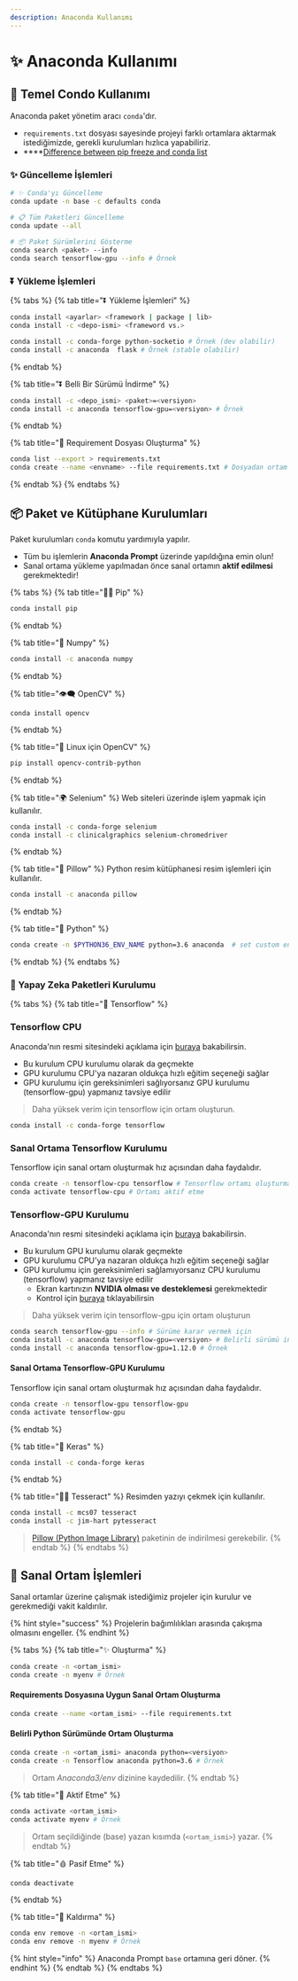 ```yaml
---
description: Anaconda Kullanımı
---
```


# ✨ Anaconda Kullanımı

## 🧰 Temel Condo Kullanımı

Anaconda paket yönetim aracı `conda`'dır.

* `requirements.txt` dosyası sayesinde projeyi farklı ortamlara aktarmak istediğimizde, gerekli kurulumları hızlıca yapabiliriz.
* \*\*\*\*[Difference between pip freeze and conda list](https://stackoverflow.com/questions/41249401/difference-between-pip-freeze-and-conda-list)

### ✨ Güncelleme İşlemleri

```bash
# ✨ Conda'yı Güncelleme
conda update -n base -c defaults conda

# 📋 Tüm Paketleri Güncelleme
conda update --all
 
# 📦 Paket Sürümlerini Gösterme
conda search <paket> --info
conda search tensorflow-gpu --info # Örnek

```

### ⏬ Yükleme İşlemleri

{% tabs %}
{% tab title="⏬ Yükleme İşlemleri" %}
```bash
conda install <ayarlar> <framework | package | lib>
conda install -c <depo-ismi> <frameword vs.>

conda install -c conda-forge python-socketio # Örnek (dev olabilir)
conda install -c anaconda  flask # Örnek (stable olabilir)
```
{% endtab %}

{% tab title="⏬ Belli Bir Sürümü İndirme" %}
```bash
conda install -c <depo_ismi> <paket>=<versiyon>
conda install -c anaconda tensorflow-gpu=<versiyon> # Örnek
```
{% endtab %}

{% tab title="📃 Requirement Dosyası Oluşturma" %}
```bash
conda list --export > requirements.txt
conda create --name <envname> --file requirements.txt # Dosyadan ortam oluşturma
```
{% endtab %}
{% endtabs %}

## 📦 Paket ve Kütüphane Kurulumları

Paket kurulumları `conda` komutu yardımıyla yapılır.

* Tüm bu işlemlerin **Anaconda Prompt** üzerinde yapıldığına emin olun!
* Sanal ortama yükleme yapılmadan önce sanal ortamın **aktif edilmesi** gerekmektedir!

{% tabs %}
{% tab title="👨‍💼 Pip" %}
```bash
conda install pip
```
{% endtab %}

{% tab title="🧮 Numpy" %}
```bash
conda install -c anaconda numpy
```
{% endtab %}

{% tab title="👁‍🗨 OpenCV" %}
```
conda install opencv
```
{% endtab %}

{% tab title="🐧 Linux için OpenCV" %}
```bash
pip install opencv-contrib-python
```
{% endtab %}

{% tab title="🌍 Selenium" %}
Web siteleri üzerinde işlem yapmak için kullanılır.

```bash
conda install -c conda-forge selenium
conda install -c clinicalgraphics selenium-chromedriver
```
{% endtab %}

{% tab title="🎴 Pillow" %}
Python resim kütüphanesi resim işlemleri için kullanılır.

```bash
conda install -c anaconda pillow
```
{% endtab %}

{% tab title="🐍 Python" %}
```bash
conda create -n $PYTHON36_ENV_NAME python=3.6 anaconda  # set custom env name
```
{% endtab %}
{% endtabs %}

### 🧠 Yapay Zeka Paketleri Kurulumu

{% tabs %}
{% tab title="🏹 Tensorflow" %}
### Tensorflow CPU

Anaconda'nın resmi sitesindeki açıklama için [buraya](https://www.anaconda.com/tensorflow-in-anaconda/) bakabilirsin.

* Bu kurulum CPU kurulumu olarak da geçmekte
* GPU kurulumu CPU'ya nazaran oldukça hızlı eğitim seçeneği sağlar
* GPU kurulumu için gereksinimleri sağlıyorsanız GPU kurulumu \(tensorflow-gpu\) yapmanız tavsiye edilir

> Daha yüksek verim için tensorflow için ortam oluşturun.

```bash
conda install -c conda-forge tensorflow
```

### Sanal Ortama Tensorflow Kurulumu

Tensorflow için sanal ortam oluşturmak hız açısından daha faydalıdır.

```bash
conda create -n tensorflow-cpu tensorflow # Tensorflow ortamı oluşturma
conda activate tensorflow-cpu # Ortamı aktif etme
```

### Tensorflow-GPU Kurulumu

Anaconda'nın resmi sitesindeki açıklama için [buraya](https://www.anaconda.com/tensorflow-in-anaconda/) bakabilirsin.

* Bu kurulum GPU kurulumu olarak geçmekte
* GPU kurulumu CPU'ya nazaran oldukça hızlı eğitim seçeneği sağlar
* GPU kurulumu için gereksinimleri sağlamıyorsanız CPU kurulumu \(tensorflow\) yapmanız tavsiye edilir
  * Ekran kartınızın **NVIDIA olması ve desteklemesi** gerekmektedir
  * Kontrol için [buraya](https://developer.nvidia.com/cuda-gpus) tıklayabilirsin

> Daha yüksek verim için tensorflow-gpu için ortam oluşturun

```bash
conda search tensorflow-gpu --info # Sürüme karar vermek için
conda install -c anaconda tensorflow-gpu=<versiyon> # Belirli sürümü indirme
conda install -c anaconda tensorflow-gpu=1.12.0 # Örnek
```

#### Sanal Ortama Tensorflow-GPU Kurulumu

Tensorflow için sanal ortam oluşturmak hız açısından daha faydalıdır.

```bash
conda create -n tensorflow-gpu tensorflow-gpu
conda activate tensorflow-gpu
```
{% endtab %}

{% tab title="🎃 Keras" %}
```bash
conda install -c conda-forge keras
```
{% endtab %}

{% tab title="🕵️‍♂️ Tesseract" %}
Resimden yazıyı çekmek için kullanılır.

```bash
conda install -c mcs07 tesseract
conda install -c jim-hart pytesseract
```

> [Pillow \(Python Image Library\)](./#paket-ve-kuetuephane-kurulumlari) paketinin de indirilmesi gerekebilir.
{% endtab %}
{% endtabs %}

## 🌆 Sanal Ortam İşlemleri

Sanal ortamlar üzerine çalışmak istediğimiz projeler için kurulur ve gerekmediği vakit kaldırılır.

{% hint style="success" %}
Projelerin bağımlılıkları arasında çakışma olmasını engeller.
{% endhint %}

{% tabs %}
{% tab title="✨ Oluşturma" %}
```bash
conda create -n <ortam_ismi>
conda create -n myenv # Örnek
```

#### Requirements Dosyasına Uygun Sanal Ortam Oluşturma

```bash
conda create --name <ortam_ismi> --file requirements.txt
```

#### Belirli Python Sürümünde Ortam Oluşturma

```bash
conda create -n <ortam_ismi> anaconda python=<versiyon>
conda create -n Tensorflow anaconda python=3.6 # Örnek
```

> Ortam _Anaconda3/env_ dizinine kaydedilir.
{% endtab %}

{% tab title="🎈 Aktif Etme" %}
```bash
conda activate <ortam_ismi>
conda activate myenv # Örnek
```

> Ortam seçildiğinde \(base\) yazan kısımda \(`<ortam_ismi>`\) yazar.
{% endtab %}

{% tab title="🩸 Pasif Etme" %}
```bash
conda deactivate
```
{% endtab %}

{% tab title="🚮 Kaldırma" %}
```bash
conda env remove -n <ortam_ismi>
conda env remove -n myenv # Örnek
```

{% hint style="info" %}
Anaconda Prompt `base` ortamına geri döner.
{% endhint %}
{% endtab %}
{% endtabs %}

